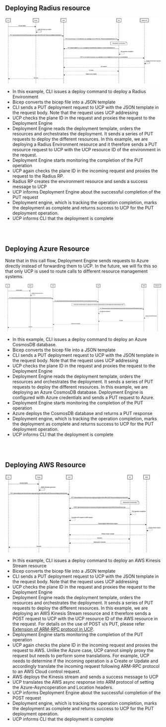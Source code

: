 ## Deploying Radius resource

![Radius Resource](images/env-deploy.png)

* In this example, CLI issues a deploy command to deploy a Radius Environment
* Bicep converts the bicep file into a JSON template
* CLI sends a PUT deployment request to UCP with the JSON template in the request body. Note that the request uses UCP addressing
* UCP checks the plane ID in the request and proxies the request to the Deployment Engine
* Deployment Engine reads the deployment template, orders the resources and orchestrates the deployment. It sends a series of PUT requests to deploy the different resources. In this example, we are deploying a Radius Environment resource and it therefore sends a PUT resource request to UCP with the UCP resource ID of the environment in the request.
* Deployment Engine starts monitoring the completion of the PUT operation
* UCP again checks the plane ID in the incoming request and proxies the request to the Radius RP.
* Radius RP creates the environment resource and sends a success message to UCP
* UCP informs Deployment Engine about the successful completion of the PUT request
* Deployment engine, which is tracking the operation completion, marks the deployment as complete and returns success to UCP for the PUT deployment operation.
* UCP informs CLI that the deployment is complete

<br/><br/>

## Deploying Azure Resource

Note that in this call flow, Deployment Engine sends requests to Azure directly instead of forwarding them to UCP. In the future, we will fix this so that only UCP is used to route calls to different resource management systems.

![Azure Resource](images/cosmodb-deploy.png)

* In this example, CLI issues a deploy command to deploy an Azure CosmosDB database.
* Bicep converts the bicep file into a JSON template
* CLI sends a PUT deployment request to UCP with the JSON template in the request body. Note that the request uses UCP addressing
* UCP checks the plane ID in the request and proxies the request to the Deployment Engine
* Deployment Engine reads the deployment template, orders the resources and orchestrates the deployment. It sends a series of PUT requests to deploy the different resources. In this example, we are deploying an Azure CosmosDB database. Deployment Engine is configured with Azure credentials and sends a PUT request to Azure.
* Deployment Engine starts monitoring the completion of the PUT operation
* Azure deploys the CosmosDB database and returns a PUT response
* Deployment engine, which is tracking the operation completion, marks the deployment as complete and returns success to UCP for the PUT deployment operation.
* UCP informs CLI that the deployment is complete

<br/><br/>

## Deploying AWS Resource

![AWS Resource](images/aws.png)

* In this example, CLI issues a deploy command to deploy an AWS Kinesis Stream resource
* Bicep converts the bicep file into a JSON template
* CLI sends a PUT deployment request to UCP with the JSON template in the request body. Note that the request uses UCP addressing
* UCP checks the plane ID in the request and proxies the request to the Deployment Engine
* Deployment Engine reads the deployment template, orders the resources and orchestrates the deployment. It sends a series of PUT requests to deploy the different resources. In this example, we are deploying an AWS Kinesis Stream resource and it therefore sends a POST request to UCP with the UCP resource ID of the AWS resource in the request. For details on the use of POST v/s PUT, please refer [Extension of ARM-RPC protocol in UCP](aws.md).
* Deployment Engine starts monitoring the completion of the PUT operation
* UCP again checks the plane ID in the incoming request and proxies the request to AWS. Unlike the Azure case, UCP cannot simply proxy the request but needs to perform some translations. For example, UCP needs to determine if the incoming operation is a Create or Update and accordingly translate the incoming request following ARM-RPC protocol to an AWS Cloud control request.
* AWS deploys the Kinesis stream and sends a success message to UCP
* UCP translates the AWS async response into ARM protocol of setting the Azure-Asyncoperation and Location headers.
* UCP informs Deployment Engine about the successful completion of the POST request
* Deployment engine, which is tracking the operation completion, marks the deployment as complete and returns success to UCP for the PUT deployment operation.
* UCP informs CLI that the deployment is complete